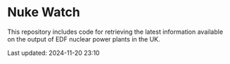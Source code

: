 # Nuke Watch

This repository includes code for retrieving the latest information available on the output of EDF nuclear power plants in the UK.

Last updated: 2024-11-20 23:10
